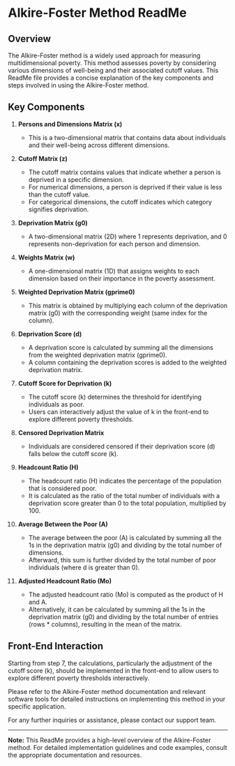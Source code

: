 # Alkire-Foster Method ReadMe

## Overview
The Alkire-Foster method is a widely used approach for measuring multidimensional poverty. This method assesses poverty by considering various dimensions of well-being and their associated cutoff values. This ReadMe file provides a concise explanation of the key components and steps involved in using the Alkire-Foster method.

## Key Components

1. **Persons and Dimensions Matrix (x)**
   - This is a two-dimensional matrix that contains data about individuals and their well-being across different dimensions.

2. **Cutoff Matrix (z)**
   - The cutoff matrix contains values that indicate whether a person is deprived in a specific dimension.
   - For numerical dimensions, a person is deprived if their value is less than the cutoff value.
   - For categorical dimensions, the cutoff indicates which category signifies deprivation.

3. **Deprivation Matrix (g0)**
   - A two-dimensional matrix (2D) where 1 represents deprivation, and 0 represents non-deprivation for each person and dimension.

4. **Weights Matrix (w)**
   - A one-dimensional matrix (1D) that assigns weights to each dimension based on their importance in the poverty assessment.

5. **Weighted Deprivation Matrix (gprime0)**
   - This matrix is obtained by multiplying each column of the deprivation matrix (g0) with the corresponding weight (same index for the column).

6. **Deprivation Score (d)**
   - A deprivation score is calculated by summing all the dimensions from the weighted deprivation matrix (gprime0).
   - A column containing the deprivation scores is added to the weighted deprivation matrix.

7. **Cutoff Score for Deprivation (k)**
   - The cutoff score (k) determines the threshold for identifying individuals as poor.
   - Users can interactively adjust the value of k in the front-end to explore different poverty thresholds.

8. **Censored Deprivation Matrix**
   - Individuals are considered censored if their deprivation score (d) falls below the cutoff score (k).

9. **Headcount Ratio (H)**
   - The headcount ratio (H) indicates the percentage of the population that is considered poor.
   - It is calculated as the ratio of the total number of individuals with a deprivation score greater than 0 to the total population, multiplied by 100.

10. **Average Between the Poor (A)**
    - The average between the poor (A) is calculated by summing all the 1s in the deprivation matrix (g0) and dividing by the total number of dimensions.
    - Afterward, this sum is further divided by the total number of poor individuals (where d is greater than 0).

11. **Adjusted Headcount Ratio (Mo)**
    - The adjusted headcount ratio (Mo) is computed as the product of H and A.
    - Alternatively, it can be calculated by summing all the 1s in the deprivation matrix (g0) and dividing by the total number of entries (rows * columns), resulting in the mean of the matrix.

## Front-End Interaction
Starting from step 7, the calculations, particularly the adjustment of the cutoff score (k), should be implemented in the front-end to allow users to explore different poverty thresholds interactively.

Please refer to the Alkire-Foster method documentation and relevant software tools for detailed instructions on implementing this method in your specific application.

For any further inquiries or assistance, please contact our support team.

---
**Note:** This ReadMe provides a high-level overview of the Alkire-Foster method. For detailed implementation guidelines and code examples, consult the appropriate documentation and resources.